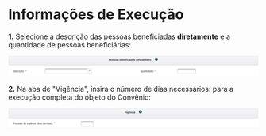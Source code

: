 # Informações de Execução

**1.** Selecione a descrição das pessoas beneficiadas **diretamente** e a quantidade de pessoas beneficiárias:

![](<../../../../.gitbook/assets/image (68) (1) (1) (1).png>)


**2.** Na aba de "Vigência", insira o número de dias necessários: para a execução completa do objeto do Convênio:

![](<../../../../.gitbook/assets/image (159) (1).png>)
